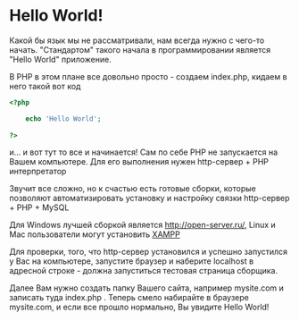 # Hello World!

Какой бы язык мы не рассматривали, нам всегда нужно с чего-то начать. "Стандартом" такого начала в программировании является "Hello World" приложение.

В PHP в этом плане все довольно просто - создаем index.php, кидаем в него такой вот код 


```php
<?php

    echo 'Hello World';
    
?>
```


и... и вот тут то все и начинается! Сам по себе PHP не запускается на Вашем компьютере. Для его выполнения нужен http-сервер + PHP интерпретатор

Звучит все сложно, но к счастью есть готовые сборки, которые позволяют автоматизировать установку и настройку связки http-сервер + PHP + MySQL

Для Windows лучшей сборкой является http://open-server.ru/, Linux и Mac пользователи могут установить [XAMPP](https://www.apachefriends.org/ru/index.html) 

Для проверки, того, что http-сервер установился и успешно запустился у Вас на компьютере, запустите браузер и наберите localhost в адресной строке - должна запуститься тестовая страница сборщика.

Далее Вам нужно создать папку Вашего сайта, например mysite.com и записать туда index.php . Теперь смело набирайте в браузере mysite.com, и если все прошло нормально, Вы увидите Hello World! 
